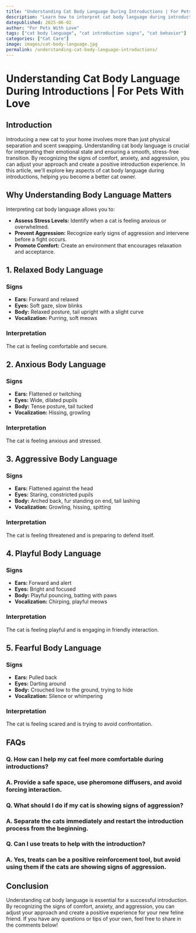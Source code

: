 ```yaml
---
title: "Understanding Cat Body Language During Introductions | For Pets With Love"
description: "Learn how to interpret cat body language during introductions to help ensure a smooth and stress-free transition for your new feline friend."
datepublished: 2025-06-02
author: "For Pets With Love"
tags: ["cat body language", "cat introduction signs", "cat behavior"]
categories: ["Cat Care"]
image: images/cat-body-language.jpg
permalink: /understanding-cat-body-language-introductions/
---
```


# Understanding Cat Body Language During Introductions | For Pets With Love

## Introduction

Introducing a new cat to your home involves more than just physical separation and scent swapping. Understanding cat body language is crucial for interpreting their emotional state and ensuring a smooth, stress-free transition. By recognizing the signs of comfort, anxiety, and aggression, you can adjust your approach and create a positive introduction experience. In this article, we'll explore key aspects of cat body language during introductions, helping you become a better cat owner.

## Why Understanding Body Language Matters

Interpreting cat body language allows you to:

*   **Assess Stress Levels:** Identify when a cat is feeling anxious or overwhelmed.
*   **Prevent Aggression:** Recognize early signs of aggression and intervene before a fight occurs.
*   **Promote Comfort:** Create an environment that encourages relaxation and acceptance.

## 1. Relaxed Body Language

### Signs

*   **Ears:** Forward and relaxed
*   **Eyes:** Soft gaze, slow blinks
*   **Body:** Relaxed posture, tail upright with a slight curve
*   **Vocalization:** Purring, soft meows

### Interpretation

The cat is feeling comfortable and secure.

## 2. Anxious Body Language

### Signs

*   **Ears:** Flattened or twitching
*   **Eyes:** Wide, dilated pupils
*   **Body:** Tense posture, tail tucked
*   **Vocalization:** Hissing, growling

### Interpretation

The cat is feeling anxious and stressed.

## 3. Aggressive Body Language

### Signs

*   **Ears:** Flattened against the head
*   **Eyes:** Staring, constricted pupils
*   **Body:** Arched back, fur standing on end, tail lashing
*   **Vocalization:** Growling, hissing, spitting

### Interpretation

The cat is feeling threatened and is preparing to defend itself.

## 4. Playful Body Language

### Signs

*   **Ears:** Forward and alert
*   **Eyes:** Bright and focused
*   **Body:** Playful pouncing, batting with paws
*   **Vocalization:** Chirping, playful meows

### Interpretation

The cat is feeling playful and is engaging in friendly interaction.

## 5. Fearful Body Language

### Signs

*   **Ears:** Pulled back
*   **Eyes:** Darting around
*   **Body:** Crouched low to the ground, trying to hide
*   **Vocalization:** Silence or whimpering

### Interpretation

The cat is feeling scared and is trying to avoid confrontation.

## FAQs

### Q. How can I help my cat feel more comfortable during introductions?

### A. Provide a safe space, use pheromone diffusers, and avoid forcing interaction.

### Q. What should I do if my cat is showing signs of aggression?

### A. Separate the cats immediately and restart the introduction process from the beginning.

### Q. Can I use treats to help with the introduction?

### A. Yes, treats can be a positive reinforcement tool, but avoid using them if the cats are showing signs of aggression.

## Conclusion

Understanding cat body language is essential for a successful introduction. By recognizing the signs of comfort, anxiety, and aggression, you can adjust your approach and create a positive experience for your new feline friend. If you have any questions or tips of your own, feel free to share in the comments below!